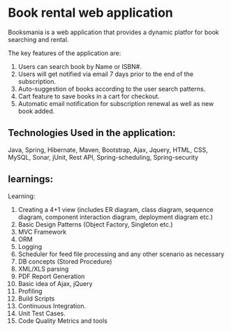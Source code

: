 # Book rental web application

Booksmania is a web application that provides a dynamic platfor for book searching and rental. 

The key features of the application are:

1. Users can search book by Name or ISBN#.
2. Users will get notified via email 7 days prior to the end of the subscription.
3. Auto-suggestion of books according to the user search patterns.
4. Cart feature to save books in a cart for checkout.
5. Automatic email notification for subscription renewal as well as new book added.

## Technologies Used in the application:
Java, Spring, Hibernate, Maven, Bootstrap, Ajax, Jquery, HTML, CSS, MySQL, Sonar, jUnit, Rest API, Spring-scheduling, Spring-security

## learnings:
Learning:
1. Creating a 4+1 view (includes ER diagram, class diagram, sequence diagram, component interaction diagram, deployment diagram etc.)
2. Basic Design Patterns (Object Factory, Singleton etc.)
3. MVC Framework
4. ORM
5. Logging
6. Scheduler for feed file processing and any other scenario as necessary
7. DB concepts (Stored Procedure)
8. XML/XLS parsing
9. PDF Report Generation
10. Basic idea of Ajax, jQuery
11.	Profiling
12.	Build Scripts
13.	Continuous Integration.
14.	Unit Test Cases.
15.	Code Quality Metrics and tools
